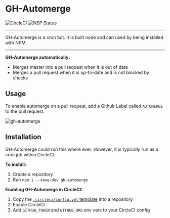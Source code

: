 # GH-Automerge

[![CircleCI](https://circleci.com/gh/jonathanong/gh-automerge/tree/master.svg?style=svg&circle-token=d89466bafa3597afd2af10e1305ecac50a76958f)](https://circleci.com/gh/jonathanong/gh-automerge/tree/master)
[![NSP Status](https://nodesecurity.io/orgs/jonathanong/projects/90f33c5d-5d57-410c-9899-4e1e7b3a254a/badge)](https://nodesecurity.io/orgs/jonathanong/projects/90f33c5d-5d57-410c-9899-4e1e7b3a254a)


----

GH-Automerge is a cron bot. It is built node and can used by being installed with NPM. 

----

**GH-Automerge automatically:**

- Merges master into a pull request when it is out of date
- Merges a pull request when it is up-to-date and is not blocked by checks

## Usage

To enable automerge on a pull request, add a Github Label called `AUTOMERGE` to the pull request.

![gh-automerge](https://user-images.githubusercontent.com/1074042/36138017-9db600c4-104c-11e8-862a-4f43bed4a02a.jpg)

## Installation

GH-Automerge could run this where ever. However, it is typically run as a cron job within CircleCI.

**To install:**
1. Create a repository
1. Run `npm i --save-dev gh-automerge`

**Enabling GH-Automerge in CircleCI:**
1. Copy the [`.circleci/config.yml` template](.circleci/template.config.yml) into a repository
1. Enable CircleCI
1. Add `GITHUB_TOKEN` and `GITHUB_ORG` env vars to your CircleCI config
